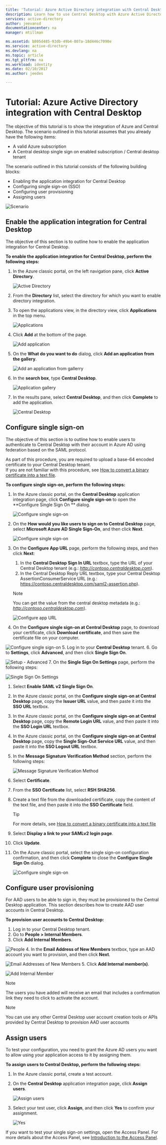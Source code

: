 ```yaml
---
title: 'Tutorial: Azure Active Directory integration with Central Desktop | Microsoft Docs'
description: Learn how to use Central Desktop with Azure Active Directory to enable single sign-on, automated provisioning, and more!
services: active-directory
author: jeevansd
documentationcenter: na
manager: mtillman

ms.assetid: b805d485-93db-49b4-807a-18d446c7090e
ms.service: active-directory
ms.devlang: na
ms.topic: article
ms.tgt_pltfrm: na
ms.workload: identity
ms.date: 02/10/2017
ms.author: jeedes

---
```

# Tutorial: Azure Active Directory integration with Central Desktop
The objective of this tutorial is to show the integration of Azure and Central Desktop. The scenario outlined in this tutorial assumes that you already have the following items:

* A valid Azure subscription
* A Central desktop single sign on enabled subscription / Central desktop tenant

The scenario outlined in this tutorial consists of the following building blocks:

* Enabling the application integration for Central Desktop
* Configuring single sign-on (SSO)
* Configuring user provisioning
* Assigning users

![Scenario](./media/active-directory-saas-central-desktop-tutorial/IC769558.png "Scenario")

## Enable the application integration for Central Desktop
The objective of this section is to outline how to enable the application integration for Central Desktop.

**To enable the application integration for Central Desktop, perform the following steps:**

1. In the Azure classic portal, on the left navigation pane, click **Active Directory**.
   
   ![Active Directory](./media/active-directory-saas-central-desktop-tutorial/IC700993.png "Active Directory")
2. From the **Directory** list, select the directory for which you want to enable directory integration.
3. To open the applications view, in the directory view, click **Applications** in the top menu.
   
   ![Applications](./media/active-directory-saas-central-desktop-tutorial/IC700994.png "Applications")
4. Click **Add** at the bottom of the page.
   
   ![Add application](./media/active-directory-saas-central-desktop-tutorial/IC749321.png "Add application")
5. On the **What do you want to do** dialog, click **Add an application from the gallery**.
   
   ![Add an application from gallerry](./media/active-directory-saas-central-desktop-tutorial/IC749322.png "Add an application from gallerry")
6. In the **search box**, type **Central Desktop**.
   
   ![Application gallery](./media/active-directory-saas-central-desktop-tutorial/IC769559.png "Application gallery")
7. In the results pane, select **Central Desktop**, and then click **Complete** to add the application.
   
   ![Central Desktop](./media/active-directory-saas-central-desktop-tutorial/IC769560.png "Central Desktop")
   
## Configure single sign-on

The objective of this section is to outline how to enable users to authenticate to Central Desktop with their account in Azure AD using federation based on the SAML protocol.

As part of this procedure, you are required to upload a base-64 encoded certificate to your Central Desktop tenant.  
If you are not familiar with this procedure, see [How to convert a binary certificate into a text file](http://youtu.be/PlgrzUZ-Y1o).

**To configure single sign-on, perform the following steps:**

1. In the Azure classic portal, on the **Central Desktop** application integration page, click **Configure single sign-on** to open the **Configure Single Sign On ** dialog.
   
   ![Configure single sign-on](./media/active-directory-saas-central-desktop-tutorial/IC749323.png "Configure single sign-on")
2. On the **How would you like users to sign on to Central Desktop** page, select **Microsoft Azure AD Single Sign-On**, and then click **Next**.
   
   ![Configure single sign-on](./media/active-directory-saas-central-desktop-tutorial/IC777628.png "Configure single sign-on")
3. On the **Configure App URL** page, perform the following steps, and then click **Next**: 
   
   1. In the **Central Desktop Sign In URL** textbox, type the URL of your Central Desktop tenant (e.g.: *http://contoso.centraldesktop.com*).
   2. In the Central  Desktop Reply URL textbox, type your Central Desktop AssertionConsumerService URL (e.g.:  https://contoso.centraldesktop.com/saml2-assertion.php).
   
   >[!NOTE]
   >You can get the value from the central desktop metadata (e.g.: *http://contoso.centraldesktop.com*).
   >  
   
   ![Configure app URL](./media/active-directory-saas-central-desktop-tutorial/IC769561.png "Configure app URL")
4. On the **Configure single sign-on at Central Desktop** page, to download your certificate, click **Download certificate**, and then save the certificate file on your computer.
   
  ![Configure single sign-on](./media/active-directory-saas-central-desktop-tutorial/IC769562.png "Configure single sign-on")
5. Log in to your **Central Desktop** tenant.
6. Go to **Settings**, click **Advanced**, and then click **Single Sign On**.
   
  ![Setup - Advanced](./media/active-directory-saas-central-desktop-tutorial/IC769563.png "Setup - Advanced")
7. On the **Single Sign On Settings** page, perform the following steps:
   
  ![Single Sign On Settings](./media/active-directory-saas-central-desktop-tutorial/IC769564.png "Single Sign On Settings")
   
  1. Select **Enable SAML v2 Single Sign On**.
  2. In the Azure classic portal, on the **Configure single sign-on at Central Desktop** page, copy the **Issuer URL** value, and then paste it into the **SSO URL** textbox.
  3. In the Azure classic portal, on the **Configure single sign-on at Central Desktop** page, copy the **Remote Login URL** value, and then paste it into the **SSO Login URL** textbox.
  4. In the Azure classic portal, on the **Configure single sign-on at Central Desktop** page, copy the **Single Sign-Out Service URL** value, and then paste it into the **SSO Logout URL** textbox.
8. In the **Message Signature Verification Method** section, perform the following steps:
   
   ![Message Signature Verification Method](./media/active-directory-saas-central-desktop-tutorial/IC769565.png "Message Signature Verification Method")
   
  1. Select **Certificate**.
  2. From the **SSO Certificate** list, select **RSH SHA256**.
  3. Create a text file from the downloaded certificate, copy the content of the text file, and then paste it into the **SSO Certificate** field.  
     >[!TIP]
     >For more details, see [How to convert a binary certificate into a text file](http://youtu.be/PlgrzUZ-Y1o)
      >  
   4. Select **Display a link to your SAMLv2 login page**.
9. Click **Update**.
10. On the Azure classic portal, select the single sign-on configuration confirmation, and then click **Complete** to close the **Configure Single Sign On** dialog.
    
    ![Configure single sign-on](./media/active-directory-saas-central-desktop-tutorial/IC769566.png "Configure single sign-on")
    
## Configure user provisioning

For AAD users to be able to sign in, they must be provisioned to the Central Desktop application. This section describes how to create AAD user accounts in Central Desktop.

**To provision user accounts to Central Desktop:**
1. Log in to your Central Desktop tenant.
2. Go to **People \> Internal Members**.
3. Click **Add Internal Members**.
   
  ![People](./media/active-directory-saas-central-desktop-tutorial/IC781051.png "People")
4. In the **Email Address of New Members** textbox, type an AAD account you want to provision, and then click **Next**.
   
  ![Email Addresses of New Members](./media/active-directory-saas-central-desktop-tutorial/IC781052.png "Email Addresses of New Members")
5. Click **Add Internal member(s)**.
   
  ![Add Internal Member](./media/active-directory-saas-central-desktop-tutorial/IC781053.png "Add Internal Member")
   
   >[!NOTE]
   >The users you have added will receive an email that includes a confirmation link they need to click to activate the account.
   > 

>[!NOTE]
>You can use any other Central Desktop user account creation tools or APIs provided by Central Desktop to provision AAD user accounts
>  

## Assign users
To test your configuration, you need to grant the Azure AD users you want to allow using your application access to it by assigning them.

**To assign users to Central Desktop, perform the following steps:**

1. In the Azure classic portal, create a test account.
2. On the **Central Desktop** application integration page, click **Assign users**.
   
   ![Assign users](./media/active-directory-saas-central-desktop-tutorial/IC769567.png "Assign users")
3. Select your test user, click **Assign**, and then click **Yes** to confirm your assignment.
   
   ![Yes](./media/active-directory-saas-central-desktop-tutorial/IC767830.png "Yes")

If you want to test your single sign-on settings, open the Access Panel. For more details about the Access Panel, see [Introduction to the Access Panel](active-directory-saas-access-panel-introduction.md).

